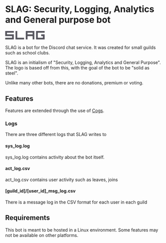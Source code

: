 # SLAG: Security, Logging, Analytics and General purpose bot

<div>
  <img src="slag_logo.svg" style="width: 25%" alt="SLAG"/>
</div>

SLAG is a bot for the Discord chat service. It was created for small guilds such as school clubs.

SLAG is an initialism of "Security, Logging, Analytics and General Purpose". The logo is based off from this, with the goal of the bot to be "solid as steel". 

Unlike many other bots, there are no donations, premium or voting.

## Features
Features are extended through the use of [Cogs](https://discordpy.readthedocs.io/en/v2.3.2/ext/commands/cogs.html). 


### Logs
There are three different logs that SLAG writes to

#### sys_log.log
sys_log.log contains activity about the bot itself.

#### act_log.csv
act_log.csv contains user activity such as leaves, joins

#### [guild_id]/[user_id]_msg_log.csv
There is a message log in the CSV format for each user in each guild

## Requirements
This bot is meant to be hosted in a Linux environment. Some features may not be available on other platforms.
